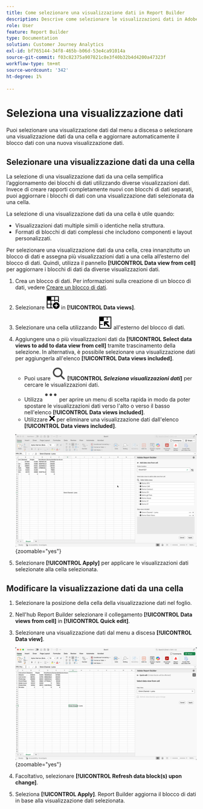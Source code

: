```yaml
---
title: Come selezionare una visualizzazione dati in Report Builder
description: Descrive come selezionare le visualizzazioni dati in Adobe Report Builder
role: User
feature: Report Builder
type: Documentation
solution: Customer Journey Analytics
exl-id: bf765144-34f8-465b-b06d-53e4ca91014a
source-git-commit: f03c82375a907821c8e3f40b32b4d4200a47323f
workflow-type: tm+mt
source-wordcount: '342'
ht-degree: 1%

---
```


# Seleziona una visualizzazione dati

Puoi selezionare una visualizzazione dati dal menu a discesa o selezionare una visualizzazione dati da una cella e aggiornare automaticamente il blocco dati con una nuova visualizzazione dati.

## Selezionare una visualizzazione dati da una cella

La selezione di una visualizzazione dati da una cella semplifica l’aggiornamento dei blocchi di dati utilizzando diverse visualizzazioni dati. Invece di creare rapporti completamente nuovi con blocchi di dati separati, puoi aggiornare i blocchi di dati con una visualizzazione dati selezionata da una cella.

La selezione di una visualizzazione dati da una cella è utile quando:

* Visualizzazioni dati multiple simili o identiche nella struttura.
* Formati di blocchi di dati complessi che includono componenti e layout personalizzati.

Per selezionare una visualizzazione dati da una cella, crea innanzitutto un blocco di dati e assegna più visualizzazioni dati a una cella all’esterno del blocco di dati. Quindi, utilizza il pannello **[!UICONTROL Data view from cell]** per aggiornare i blocchi di dati da diverse visualizzazioni dati.

1. Crea un blocco di dati. Per informazioni sulla creazione di un blocco di dati, vedere [Creare un blocco di dati](/help/report-builder/create-a-data-block.md).

1. Selezionare ![DataViewSelector](/help/assets/icons/DataViewSelector.svg) in **[!UICONTROL Data views]**.

1. Selezionare una cella utilizzando ![DataBlockSelector](/help/assets/icons/DataBlockSelector.svg) all&#39;esterno del blocco di dati.

1. Aggiungere una o più visualizzazioni dati da **[!UICONTROL Select data views to add to data view from cell]** tramite trascinamento della selezione. In alternativa, è possibile selezionare una visualizzazione dati per aggiungerla all&#39;elenco **[!UICONTROL Data views included]**.

   * Puoi usare ![Cerca](/help/assets/icons/Search.svg) **[!UICONTROL _Seleziona visualizzazioni dati_]** per cercare le visualizzazioni dati.
   * Utilizza ![MoreSmall](/help/assets/icons/MoreSmall.svg) per aprire un menu di scelta rapida in modo da poter spostare le visualizzazioni dati verso l&#39;alto o verso il basso nell&#39;elenco **[!UICONTROL Data views included]**.
   * Utilizzare ![CrossSize75](/help/assets/icons/CrossSize75.svg) per eliminare una visualizzazione dati dall&#39;elenco **[!UICONTROL Data views included]**.

   ![Seleziona visualizzazione dati da una cella](assets/dataviews-from-a-cell.png){zoomable="yes"}

1. Selezionare **[!UICONTROL Apply]** per applicare le visualizzazioni dati selezionate alla cella selezionata.


## Modificare la visualizzazione dati da una cella

1. Selezionare la posizione della cella della visualizzazione dati nel foglio.
1. Nell&#39;hub Report Builder selezionare il collegamento **[!UICONTROL Data views from cell]** in **[!UICONTROL Quick edit]**.
1. Selezionare una visualizzazione dati dal menu a discesa **[!UICONTROL Data view]**.

   ![Modifica visualizzazione dati da una cella](assets/change-data-view-from-cell.png){zoomable="yes"}
1. Facoltativo, selezionare **[!UICONTROL Refresh data block(s) upon change]**.

1. Seleziona **[!UICONTROL Apply]**. Report Builder aggiorna il blocco di dati in base alla visualizzazione dati selezionata.
